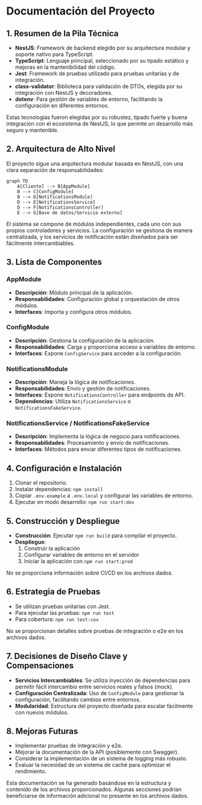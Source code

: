 # Documentación del Proyecto

## 1. Resumen de la Pila Técnica

- **NestJS**: Framework de backend elegido por su arquitectura modular y soporte nativo para TypeScript.
- **TypeScript**: Lenguaje principal, seleccionado por su tipado estático y mejoras en la mantenibilidad del código.
- **Jest**: Framework de pruebas utilizado para pruebas unitarias y de integración.
- **class-validator**: Biblioteca para validación de DTOs, elegida por su integración con NestJS y decoradores.
- **dotenv**: Para gestión de variables de entorno, facilitando la configuración en diferentes entornos.

Estas tecnologías fueron elegidas por su robustez, tipado fuerte y buena integración con el ecosistema de NestJS, lo que permite un desarrollo más seguro y mantenible.

## 2. Arquitectura de Alto Nivel

El proyecto sigue una arquitectura modular basada en NestJS, con una clara separación de responsabilidades:

```mermaid
graph TD
    A[Cliente] --> B[AppModule]
    B --> C[ConfigModule]
    B --> D[NotificationsModule]
    D --> E[NotificationsService]
    D --> F[NotificationsController]
    E --> G[Base de datos/Servicio externo]
```

El sistema se compone de módulos independientes, cada uno con sus propios controladores y servicios. La configuración se gestiona de manera centralizada, y los servicios de notificación están diseñados para ser fácilmente intercambiables.

## 3. Lista de Componentes

### AppModule
- **Descripción**: Módulo principal de la aplicación.
- **Responsabilidades**: Configuración global y orquestación de otros módulos.
- **Interfaces**: Importa y configura otros módulos.

### ConfigModule
- **Descripción**: Gestiona la configuración de la aplicación.
- **Responsabilidades**: Carga y proporciona acceso a variables de entorno.
- **Interfaces**: Expone `ConfigService` para acceder a la configuración.

### NotificationsModule
- **Descripción**: Maneja la lógica de notificaciones.
- **Responsabilidades**: Envío y gestión de notificaciones.
- **Interfaces**: Expone `NotificationsController` para endpoints de API.
- **Dependencias**: Utiliza `NotificationsService` o `NotificationsFakeService`.

### NotificationsService / NotificationsFakeService
- **Descripción**: Implementa la lógica de negocio para notificaciones.
- **Responsabilidades**: Procesamiento y envío de notificaciones.
- **Interfaces**: Métodos para enviar diferentes tipos de notificaciones.

## 4. Configuración e Instalación

1. Clonar el repositorio.
2. Instalar dependencias: `npm install`
3. Copiar `.env.example` a `.env.local` y configurar las variables de entorno.
4. Ejecutar en modo desarrollo: `npm run start:dev`

## 5. Construcción y Despliegue

- **Construcción**: Ejecutar `npm run build` para compilar el proyecto.
- **Despliegue**: 
  1. Construir la aplicación
  2. Configurar variables de entorno en el servidor
  3. Iniciar la aplicación con `npm run start:prod`

No se proporciona información sobre CI/CD en los archivos dados.

## 6. Estrategia de Pruebas

- Se utilizan pruebas unitarias con Jest.
- Para ejecutar las pruebas: `npm run test`
- Para cobertura: `npm run test:cov`

No se proporcionan detalles sobre pruebas de integración o e2e en los archivos dados.

## 7. Decisiones de Diseño Clave y Compensaciones

- **Servicios Intercambiables**: Se utiliza inyección de dependencias para permitir fácil intercambio entre servicios reales y falsos (mock).
- **Configuración Centralizada**: Uso de `ConfigModule` para gestionar la configuración, facilitando cambios entre entornos.
- **Modularidad**: Estructura del proyecto diseñada para escalar fácilmente con nuevos módulos.

## 8. Mejoras Futuras

- Implementar pruebas de integración y e2e.
- Mejorar la documentación de la API (posiblemente con Swagger).
- Considerar la implementación de un sistema de logging más robusto.
- Evaluar la necesidad de un sistema de caché para optimizar el rendimiento.

Esta documentación se ha generado basándose en la estructura y contenido de los archivos proporcionados. Algunas secciones podrían beneficiarse de información adicional no presente en los archivos dados.